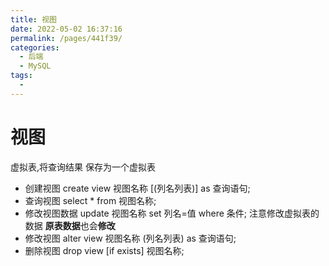 ```yaml
---
title: 视图
date: 2022-05-02 16:37:16
permalink: /pages/441f39/
categories:
  - 后端
  - MySQL
tags:
  - 
---
```

# 视图

虚拟表,将查询结果 保存为一个虚拟表

- 创建视图 create view 视图名称 [(列名列表)] as 查询语句;
- 查询视图 select * from 视图名称;
- 修改视图数据 update 视图名称 set 列名=值 where 条件;    注意修改虚拟表的数据 **原表数据**也会**修改**
- 修改视图 alter view 视图名称 (列名列表) as 查询语句; 
- 删除视图 drop view [if exists] 视图名称;




